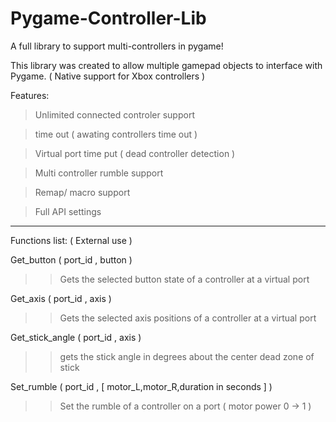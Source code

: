 # Pygame-Controller-Lib
A full library to support multi-controllers in pygame!

This library was created to allow multiple gamepad objects to interface with Pygame. 
( Native support for Xbox controllers ) 



Features:

> Unlimited connected controler support 

> time out ( awating controllers time out )

> Virtual port time put ( dead controller detection )

> Multi controller rumble support 

> Remap/ macro support

> Full API settings 

-----------------------------------------------------------------------------------

Functions list: ( External use ) 

Get_button          (      port_id   ,   button   )                                     
>> Gets the selected button state of a controller at a virtual port

Get_axis            (      port_id   ,   axis     )                                     
>> Gets the selected axis positions of a controller at a virtual port  

Get_stick_angle     (      port_id   ,   axis     )                                     
>> gets the stick angle in degrees about the center dead zone of stick 

Set_rumble          (      port_id   ,   [ motor_L,motor_R,duration in seconds  ] )     
>> Set the rumble of a controller on a port ( motor power 0 -> 1 )



